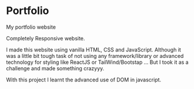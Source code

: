 # Portfolio
My portfolio website

Completely Responsive website.

I made this website using vanilla HTML, CSS and JavaScript. Although it was a little bit tough task of not using any framework/library or advanced technology for styling like ReactJS or TailWind/Bootstap ... But I took it as a challenge and made something crazyyy.

With this project I learnt the advanced use of DOM in javascript.